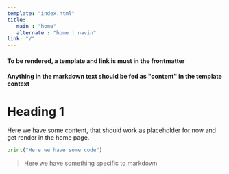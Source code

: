 ```yaml
---
template: "index.html"
title: 
   main : "home"
   alternate : "home | navin"
link: "/"
---
```

#### To be rendered, a template and link is must in the frontmatter

#### Anything in the markdown text should be fed as "content" in the template context

# Heading 1 

Here we have some content, that should work as placeholder for now and get render in the home page.

```python
print("Here we have some code")
```
> Here we have something specific to markdown
